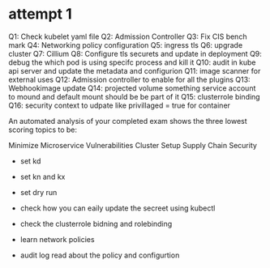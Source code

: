# attempt 1

Q1: Check kubelet yaml file
Q2: Admission Controller
Q3: Fix CIS bench mark
Q4: Networking policy configuration
Q5: ingress tls
Q6: upgrade cluster
Q7: Cillium
Q8: Configure tls securets and update in deployment
Q9: debug the which pod is using specifc process and kill it
Q10: audit in kube api server and update the metadata and configurion
Q11: image scanner for external uses
Q12: Admission controller to enable for all the plugins
Q13: Webhookimage update
Q14: projected volume something service account to mound and default mount should be be part of it
Q15: clusterrole binding
Q16: security context to udpate like privillaged = true for container

An automated analysis of your completed exam shows the three lowest scoring topics to be:

Minimize Microservice Vulnerabilities
Cluster Setup
Supply Chain Security


- set kd
- set kn and kx
- set dry run


- check how you can eaily update the secreet using kubectl
- check the clusterrole bidning and rolebinding
- learn network policies
- audit log read about the policy and configurtion

